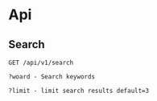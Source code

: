 # Api

## Search

```
GET /api/v1/search

?woard - Search keywords

?limit - limit search results default=3
```